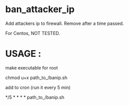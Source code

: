 # ban_attacker_ip

Add attackers ip to firewall. Remove after a time passed.

For Centos, NOT TESTED.

# USAGE :

make executable for root

  chmod u+x path_to_/banip.sh
 
add to cron (run it every 5 min)

  */5  *  *  *  *  path_to_/banip.sh
